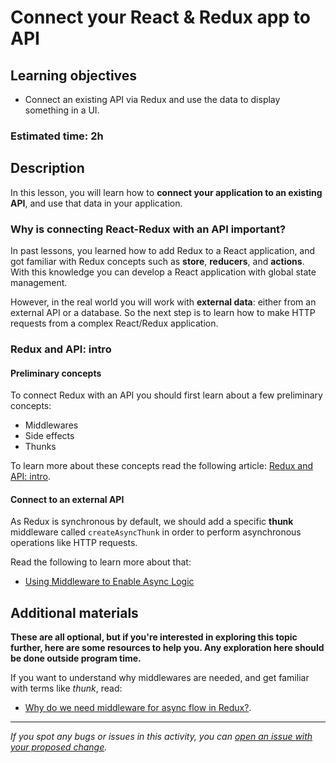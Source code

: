 # Connect your React & Redux app to API

## Learning objectives

- Connect an existing API via Redux and use the data to display something in a UI.

### Estimated time: 2h

## Description

In this lesson, you will learn how to **connect your application to an existing API**, and use that data in your application.

### Why is connecting React-Redux with an API important?

In past lessons, you learned how to add Redux to a React application, and got familiar with Redux concepts such as **store**, **reducers**, and **actions**. With this knowledge you can develop a React application with global state management.

However, in the real world you will work with **external data**: either from an external API or a database. So the next step is to learn how to make HTTP requests from a complex React/Redux application.

### Redux and API: intro

#### Preliminary concepts

To connect Redux with an API you should first learn about a few preliminary concepts:

- Middlewares
- Side effects
- Thunks

To learn more about these concepts read the following article: [Redux and API: intro](../articles/redux_and_api_intro.md).

#### Connect to an external API

As Redux is synchronous by default, we should add a specific **thunk** middleware called `createAsyncThunk` in order to perform asynchronous operations like HTTP requests.

Read the following to learn more about that:

- [Using Middleware to Enable Async Logic](https://redux.js.org/tutorials/fundamentals/part-6-async-logic#using-middleware-to-enable-async-logic)

## Additional materials

**These are all optional, but if you're interested in exploring this topic further, here are some resources to help you. Any exploration here should be done outside program time.**

If you want to understand why middlewares are needed, and get familiar with terms like _thunk_, read:

- [Why do we need middleware for async flow in Redux?](https://stackoverflow.com/questions/34570758/why-do-we-need-middleware-for-async-flow-in-redux/34599594#34599594).

---

_If you spot any bugs or issues in this activity, you can [open an issue with your proposed change](https://github.com/microverseinc/curriculum-transversal-skills/blob/main/git-github/articles/open_issue.md)._
